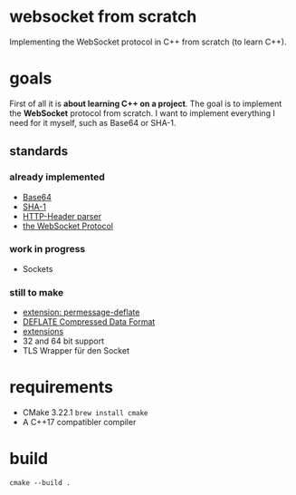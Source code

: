 # websocket from scratch
Implementing the WebSocket protocol in C++ from scratch (to learn C++). 

# goals
First of all it is **about learning C++ on a project**. The goal is to implement the **WebSocket** protocol from scratch. I want to implement everything I need for it myself, such as Base64 or SHA-1.  

## standards
### already implemented
- [Base64](https://datatracker.ietf.org/doc/html/rfc4648#section-4)
- [SHA-1](https://datatracker.ietf.org/doc/html/rfc3174)
- [HTTP-Header parser](https://datatracker.ietf.org/doc/html/rfc2616)
- [the WebSocket Protocol](https://datatracker.ietf.org/doc/html/rfc6455)
### work in progress
- Sockets
### still to make
- [extension: permessage-deflate](https://www.rfc-editor.org/rfc/rfc7692.html)
- [DEFLATE Compressed Data Format](https://www.rfc-editor.org/rfc/rfc1951)
- [extensions](https://www.iana.org/assignments/websocket/websocket.xhtml)
- 32 and 64 bit support
- TLS Wrapper für den Socket

# requirements
- CMake 3.22.1 `brew install cmake`
- A C++17 compatibler compiler

# build
```
cmake --build .
```